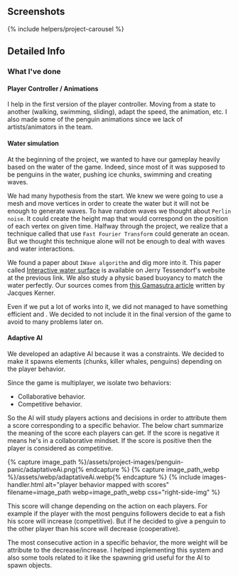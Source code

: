 <!--- Grégoire Boiron <gregoire.boiron@gmail.com> --->
<!--- Copyright (c) 2018-2019 Grégoire Boiron  All Rights Reserved. --->

Screenshots
--------------------
{% include helpers/project-carousel %}

Detailed Info
--------------------

### What I've done

#### Player Controller / Animations
I help in the first version of the player controller. 
Moving from a state to another (walking, swimming, sliding), adapt the speed, the animation, etc.
I also made some of the penguin animations since we lack of artists/animators in the team.

#### Water simulation
At the beginning of the project, we wanted to have our gameplay heavily based on the water of the game.
Indeed, since most of it was supposed to be penguins in the water, pushing ice chunks, swimming and creating waves.

We had many hypothesis from the start. 
We knew we were going to use a mesh and move vertices in order to create the water but it will not be enough to generate waves.
To have random waves we thought about `Perlin noise`. 
It could create the height map that would correspond on the position of each vertex on given time.
Halfway through the project, we realize that a technique called that use `Fast Fourier Transform` could generate an ocean.
But we thought this technique alone will not be enough to deal with waves and water interactions.

We found a paper about `IWave algorithm` and dig more into it. This paper called [Interactive water surface](http://jerrytessendorf.blogspot.com/2011/10/interactive-water-surfaces-jerry.html) is available on Jerry Tessendorf's website at the previous link.
We also study a physic based buoyancy to match the water perfectly. 
Our sources comes from [this Gamasutra article](https://www.gamasutra.com/view/news/237528/Water_interaction_model_for_boats_in_video_games.php) written by Jacques Kerner.


Even if we put a lot of works into it, we did not managed to have something efficient and .
We decided to not include it in the final version of the game to avoid to many problems later on.

#### Adaptive AI
We developed an adaptive AI because it was a constraints.
We decided to make it spawns elements (chunks, killer whales, penguins) depending on the player behavior.

Since the game is multiplayer, we isolate two behaviors:
 - Collaborative behavior.
 - Competitive behavior.
 
So the AI will study players actions and decisions in order to attribute them a score corresponding to a specific behavior. 
The below chart summarize the meaning of the score each players can get. 
If the score is negative it means he's in a collaborative mindset. If the score is positive then the player is considered as competitive.

{% capture image_path %}/assets/project-images/penguin-panic/adaptativeAi.png{% endcapture %}
{% capture image_path_webp %}/assets/webp/adaptativeAi.webp{% endcapture %}
{% include images-handler.html alt="player behavior mapped with scores" filename=image_path webp=image_path_webp css="right-side-img" %}

This score will change depending on the action on each players. 
For example if the player with the most penguins followers decide to eat a fish his score will increase (competitive). 
But if he decided to give a penguin to the other player than his score will decrease (cooperative).

The most consecutive action in a specific behavior, the more weight will be attribute to the decrease/increase.
I helped implementing this system and also some tools related to it like the spawning grid useful for the AI to spawn objects. 

